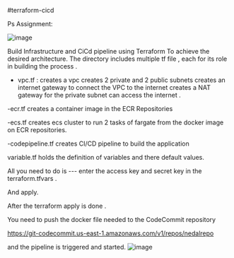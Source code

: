#terraform-cicd




Ps Assignment: 


![image](https://user-images.githubusercontent.com/100461037/173172327-187f4083-160c-4695-9425-00669d177f60.png)


Build Infrastructure and CiCd pipeline using Terraform
To achieve the desired architecture.
The directory includes multiple tf file , each for its role in building the process .

  

- vpc.tf  :   	     creates a vpc
			     creates 2 private and 2 public subnets
			     creates an internet gateway to connect the VPC to the internet
			     creates a NAT gateway for the private subnet can
                       access the internet .

-ecr.tf                creates a container image in the ECR Repositories

-ecs.tf                creates ecs cluster to run 2 tasks of fargate from
                       the docker image on ECR repositories.

-codepipeline.tf       creates CI/CD pipeline to build the application

variable.tf            holds the definition of variables and there default
                       values.


All you need to do is --- enter the access key and secret key in the terraform.tfvars .

And apply.

After the terraform apply is done .

You need to push the docker file needed to the CodeCommit  repository 

https://git-codecommit.us-east-1.amazonaws.com/v1/repos/nedalrepo


and the pipeline is triggered and started.
![image](https://user-images.githubusercontent.com/100461037/173172340-f11305b5-66d0-4055-af36-eaeec5c7b181.png)
